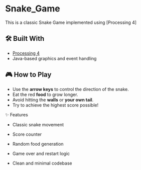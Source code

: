 # Snake_Game
This is a classic Snake Game implemented using [Processing 4]

## 🛠 Built With

- [Processing 4](https://processing.org/)
- Java-based graphics and event handling

## 🎮 How to Play

- Use the **arrow keys** to control the direction of the snake.
- Eat the red **food** to grow longer.
- Avoid hitting the **walls** or **your own tail**.
- Try to achieve the highest score possible!

  
✨ Features

 - Classic snake movement

 - Score counter
 
 - Random food generation

 - Game over and restart logic

 - Clean and minimal codebase
